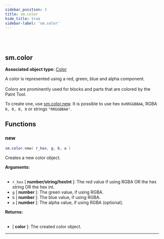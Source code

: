 ```yaml
---
sidebar_position: 3
title: sm.color
hide_title: true
sidebar-label: 'sm.color'
---
```


<br></br>

## sm.color

**Associated object type:** [Color](/docs/Terrain-Script-Environment/Userdata/Color)

A color is represented using a red, green, blue and alpha component. <br></br>
Colors are prominently used for blocks and parts that are colored by the Paint Tool.

To create one, use [sm.color.new](#new). It is possible to use hex <code>0xRRGGBBAA</code>, RGBA <code>0, 0, 0, 0</code> or strings <code>"RRGGBBAA"</code>.

## Functions

### new

```lua
sm.color.new( r_hex, g, b, a )
```

Creates a new color object.

<strong>Arguments:</strong> <br></br>

- <code>r_hex</code> [<strong> number/string/hexInt </strong>]: The red value if using RGBA OR the hex string OR the hex int.
- <code>g</code> [<strong> number </strong>]: The green value, if using RGBA.
- <code>b</code> [<strong> number </strong>]: The blue value, if using RGBA.
- <code>a</code> [<strong> number </strong>]: The alpha value, if using RGBA (optional).

<strong>Returns:</strong> <br></br>

- [<strong> color </strong>]: The created color object.

---
















